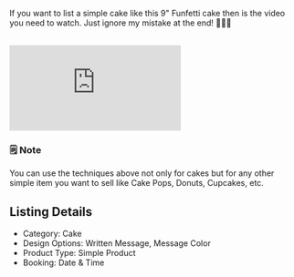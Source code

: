 If you want to list a simple cake like this 9" Funfetti cake then is the video you need to watch.  Just ignore my mistake at the end! 🤦🏼‍♂️

<br>
<section class="video widescreen">
<iframe src="https://www.youtube.com/embed/KTv5DdTzNsI?start=43" allow="accelerometer; autoplay; clipboard-write; encrypted-media; gyroscope; picture-in-picture" allowfullscreen="" frameborder="0">
<br>
<br>
fasdf<br>
Cariable<br>
<br>
asdflkjasdflkja
</iframe>
</section>

<section class="callout-yellow">
<h3>🗒 Note</h3>
<p>You can use the techniques above not only for cakes but for any other simple item you want to sell like Cake Pops, Donuts, Cupcakes, etc.</p>
</section>

## Listing Details

- Category: Cake
- Design Options: Written Message, Message Color
- Product Type: Simple Product
- Booking: Date & Time